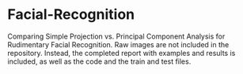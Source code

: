 # Facial-Recognition
Comparing Simple Projection vs. Principal Component Analysis for Rudimentary Facial Recognition. Raw images are not included in the repository. Instead, the completed report with examples and results is included, as well as the code and the train and test files.
